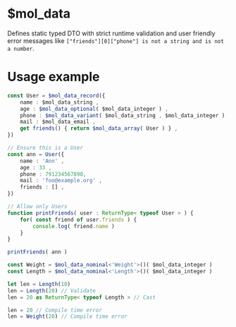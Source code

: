 # $mol_data

Defines static typed DTO with strict runtime validation and user friendly error messages like `["friends"][0]["phone"] is not a string and is not a number`.

# Usage example

```typescript
const User = $mol_data_record({
	name : $mol_data_string ,
	age : $mol_data_optional( $mol_data_integer ) ,
	phone : $mol_data_variant( $mol_data_string , $mol_data_integer ) ,
	mail : $mol_data_email ,
	get friends() { return $mol_data_array( User ) } ,
})

// Ensure this is a User
const ann = User({
	name : 'Ann' ,
	age : 33 ,
	phone : 791234567890,
	mail : 'foo@example.org' ,
	friends : [] ,
})

// Allow only Users
function printFriends( user : ReturnType< typeof User > ) {
	for( const friend of user.friends ) {
		console.log( friend.name )
	}
}

printFriends( ann )
```

```typescript
const Weight = $mol_data_nominal<'Weight'>()( $mol_data_integer )
const Length = $mol_data_nominal<'Length'>()( $mol_data_integer )

let len = Length(10)
len = Length(20) // Validate
len = 20 as ReturnType< typeof Length > // Cast

len = 20 // Compile time error
len = Weight(20) // Compile time error
```
